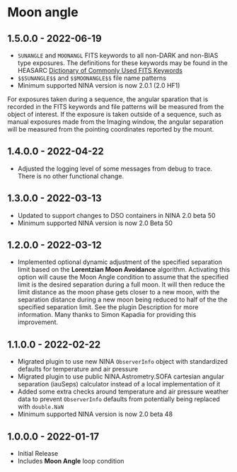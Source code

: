 ﻿# Moon angle

## 1.5.0.0 - 2022-06-19
* `SUNANGLE` and `MOONANGL` FITS keywords to all non-DARK and non-BIAS type exposures. The definitions for these keywords may be found in the HEASARC [Dictionary of Commonly Used FITS Keywords](https://heasarc.gsfc.nasa.gov/docs/fcg/common_dict.html)
* `$$SUNANGLE$$` and `$$MOONANGLE$$` file name patterns
* Minimum supported NINA version is now 2.0.1 (2.0 HF1)

For exposures taken during a sequence, the angular sparation that is recorded in the FITS keywords and file patterns will be measured from the object of interest. If the exposure is taken outside of a sequence, such as manual exposures made from the Imaging window, the angular separation will be measured from the pointing coordinates reported by the mount.

## 1.4.0.0 - 2022-04-22
* Adjusted the logging level of some messages from debug to trace. There is no other functional change.

## 1.3.0.0 - 2022-03-13
* Updated to support changes to DSO containers in NINA 2.0 beta 50
* Minimum supported NINA version is now 2.0 Beta 50

## 1.2.0.0 - 2022-03-12
* Implemented optional dynamic adjustment of the specified separation limit based on the **Lorentzian Moon Avoidance** algorithm. Activating this option will cause the Moon Angle condition to assume that the specified limit is the desired separation during a full moon. It will then reduce the limit distance as the moon phase gets closer to a new moon, with the separation distance during a new moon being reduced to half of the the specified separation limit. See the plugin Description for more information. Many thanks to Simon Kapadia for providing this improvement.

## 1.1.0.0 - 2022-02-22
* Migrated plugin to use new NINA `ObserverInfo` object with standardized defaults for temperature and air pressure
* Migrated plugin to use public NINA.Astrometry.SOFA cartesian angular separation (iauSeps) calculator instead of a local implementation of it
* Added some extra checks around temperature and air pressure weather data to prevent `ObserverInfo` defaults from potentially being replaced with `double.NaN`
* Minimum supported NINA version is now 2.0 beta 48

## 1.0.0.0 - 2022-01-17
* Initial Release
* Includes **Moon Angle** loop condition
